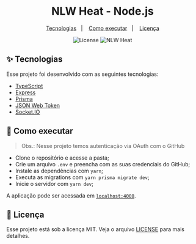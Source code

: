 <h1 align="center">NLW Heat - Node.js</h1>

<p align="center">
  <a href="#-tecnologias">Tecnologias</a>&nbsp;&nbsp;&nbsp;|&nbsp;&nbsp;&nbsp;
  <a href="#-como-executar">Como executar</a>&nbsp;&nbsp;&nbsp;|&nbsp;&nbsp;&nbsp;
  <a href="#-licença">Licença</a>
</p>

<p align="center">
  <img alt="License" src="https://img.shields.io/static/v1?label=license&message=MIT&color=8257E5&labelColor=000000">
  <img src="https://img.shields.io/static/v1?label=NLW&message=Heat&color=8257E5&labelColor=000000" alt="NLW Heat" />
</p>

## ✨ Tecnologias

Esse projeto foi desenvolvido com as seguintes tecnologias:

- [TypeScript](https://www.typescriptlang.org/)
- [Express](https://expressjs.com/pt-br/)
- [Prisma](https://www.prisma.io/)
- [JSON Web Token](https://jwt.io/)
- [Socket.IO](https://socket.io/)

## 🚀 Como executar

> Obs.: Nesse projeto temos autenticação via OAuth com o GitHub

- Clone o repositório e acesse a pasta;
- Crie um arquivo `.env` e preencha com as suas credenciais do GitHub;
- Instale as dependências com `yarn`;
- Executa as migrations com `yarn prisma migrate dev`;
- Inicie o servidor com `yarn dev`;

A aplicação pode ser acessada em [`localhost:4000`](http://localhost:4000).

## 📄 Licença

Esse projeto está sob a licença MIT. Veja o arquivo [LICENSE](LICENSE) para mais detalhes.
